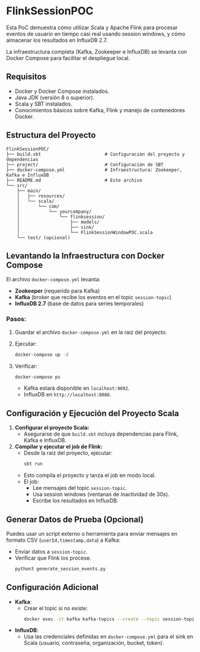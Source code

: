 # FlinkSessionPOC

Esta PoC demuestra cómo utilizar Scala y Apache Flink para procesar eventos de usuario en tiempo casi real usando session windows, y cómo almacenar los resultados en InfluxDB 2.7.

La infraestructura completa (Kafka, Zookeeper e InfluxDB) se levanta con Docker Compose para facilitar el despliegue local.

## Requisitos

- Docker y Docker Compose instalados.
- Java JDK (versión 8 o superior).
- Scala y SBT instalados.
- Conocimientos básicos sobre Kafka, Flink y manejo de contenedores Docker.

## Estructura del Proyecto

```
FlinkSessionPOC/
├── build.sbt                        # Configuración del proyecto y dependencias
├── project/                         # Configuración de SBT
├── docker-compose.yml               # Infraestructura: Zookeeper, Kafka e InfluxDB
├── README.md                        # Este archivo
└── src/
    ├── main/
    │   ├── resources/
    │   └── scala/
    │       └── com/
    │           └── yourcompany/
    │               └── flinksession/
    │                   ├── models/
    │                   ├── sink/
    │                   └── FlinkSessionWindowPOC.scala
    └── test/ (opcional)
```

## Levantando la Infraestructura con Docker Compose

El archivo `docker-compose.yml` levanta:
- **Zookeeper** (requerido para Kafka)
- **Kafka** (broker que recibe los eventos en el topic `session-topic`)
- **InfluxDB 2.7** (base de datos para series temporales)

### Pasos:

1. Guardar el archivo `docker-compose.yml` en la raíz del proyecto.
2. Ejecutar:
   ```bash
   docker-compose up -d
   ```
3. Verificar:
   ```bash
   docker-compose ps
   ```
   
   - Kafka estará disponible en `localhost:9092`.
   - InfluxDB en `http://localhost:8086`.

## Configuración y Ejecución del Proyecto Scala

1. **Configurar el proyecto Scala:**
   - Asegurarse de que `build.sbt` incluya dependencias para Flink, Kafka e InfluxDB.
2. **Compilar y ejecutar el job de Flink:**
   - Desde la raíz del proyecto, ejecutar:
     ```bash
     sbt run
     ```
   - Esto compila el proyecto y lanza el job en modo local.
   - El job:
     - Lee mensajes del topic `session-topic`.
     - Usa session windows (ventanas de inactividad de 30s).
     - Escribe los resultados en InfluxDB.

## Generar Datos de Prueba (Opcional)

Puedes usar un script externo o herramienta para enviar mensajes en formato CSV (`userId,timestamp,data`) a Kafka:

- Enviar datos a `session-topic`.
- Verificar que Flink los procese.
   ```python
   python3 generate_session_events.py
   ```

## Configuración Adicional

- **Kafka**:
  - Crear el topic si no existe:
    ```bash
    docker exec -it kafka kafka-topics --create --topic session-topic --bootstrap-server localhost:9092 --replication-factor 1 --partitions 3
    ```
- **InfluxDB**:
  - Usa las credenciales definidas en `docker-compose.yml` para el sink en Scala (usuario, contraseña, organización, bucket, token).

